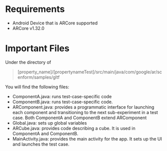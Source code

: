# Requirements
- Android Device that is ARCore supported
- ARCore v1.32.0


# Important Files
Under the directory of 
>[property_name]/[propertynameTest]/src/main/java/com/google/ar/scenform/samples/gltf

You will find the following files:
- ComponentA.java: runs test-case-specific code
- ComponentB.java: runs test-case-specific code.
- ARComponent.java: provides a programmatic interface for launching each component and transitioning to the next sub-experiment in a test case. Both ComponentA and ComponentB extend ARComponent
- Global.java: sets up global variables 
- ARCube.java: provides code describing a cube. It is used in ComponentA and ComponentB.
- MainActivity.java: provides the main activity for the app. It sets up the UI and launches the test case.
